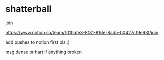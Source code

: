# shatterball

join

https://www.notion.so/team/1010afe3-8f31-816e-8ad5-00427cf9e93f/join

add pushes to notion first pls :)

msg dense or hart if anything broken
